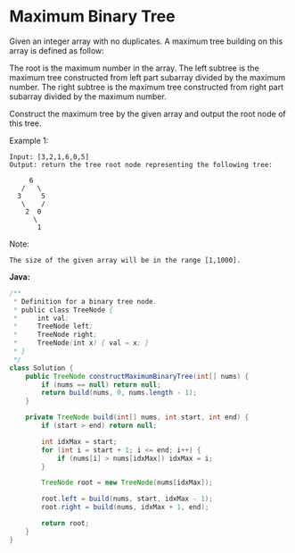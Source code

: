 # Maximum Binary Tree

Given an integer array with no duplicates. A maximum tree building on this array is defined as follow:

   The root is the maximum number in the array.
   The left subtree is the maximum tree constructed from left part subarray divided by the maximum number.
   The right subtree is the maximum tree constructed from right part subarray divided by the maximum number.

Construct the maximum tree by the given array and output the root node of this tree.

Example 1:

    Input: [3,2,1,6,0,5]
    Output: return the tree root node representing the following tree:

         6
       /   \
      3     5
       \    /
        2  0   
          \
           1

Note:

    The size of the given array will be in the range [1,1000].

**Java:**
```java
/**
 * Definition for a binary tree node.
 * public class TreeNode {
 *     int val;
 *     TreeNode left;
 *     TreeNode right;
 *     TreeNode(int x) { val = x; }
 * }
 */
class Solution {
    public TreeNode constructMaximumBinaryTree(int[] nums) {
        if (nums == null) return null;
        return build(nums, 0, nums.length - 1);
    }

    private TreeNode build(int[] nums, int start, int end) {
        if (start > end) return null;

        int idxMax = start;
        for (int i = start + 1; i <= end; i++) {
            if (nums[i] > nums[idxMax]) idxMax = i;
        }

        TreeNode root = new TreeNode(nums[idxMax]);

        root.left = build(nums, start, idxMax - 1);
        root.right = build(nums, idxMax + 1, end);

        return root;
    }
}
```
